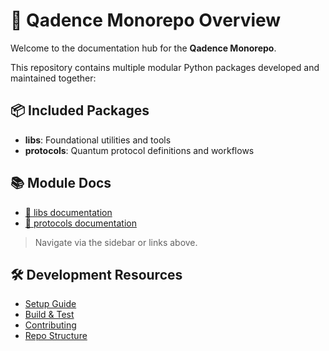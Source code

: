 # 🧩 Qadence Monorepo Overview

Welcome to the documentation hub for the **Qadence Monorepo**.

This repository contains multiple modular Python packages developed and maintained together:

## 📦 Included Packages

- **libs**: Foundational utilities and tools
- **protocols**: Quantum protocol definitions and workflows

## 📚 Module Docs

- [📖 libs documentation](test-qadence-libs/latest/)
- [📖 protocols documentation](test-qadence-protocols/latest/)

> Navigate via the sidebar or links above.

## 🛠 Development Resources

- [Setup Guide](setup.md)
- [Build & Test](build.md)
- [Contributing](contributing.md)
- [Repo Structure](structure.md)